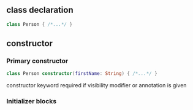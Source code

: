 ## class declaration

```kotlin
class Person { /*...*/ }
```

## constructor
### Primary constructor
```kotlin
class Person constructor(firstName: String) { /*...*/ }
```
constructor keyword required if visibility modifier or annotation is given

### Initializer blocks

## 